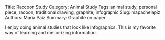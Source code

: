 Title: Raccoon Study
Category: Animal Study
Tags: animal study, personal piece, racoon, traditional drawing, graphite, infographic
Slug: mapachelapiz
Authors: Maria Paiz
Summary: Graphite on paper

I enjoy doing animal studies that look like infographics. This is my favorite way of learning and memorizing information.


